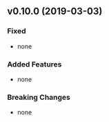 ## v0.10.0 (2019-03-03)

### Fixed

- none


### Added Features

- none

### Breaking Changes

- none
